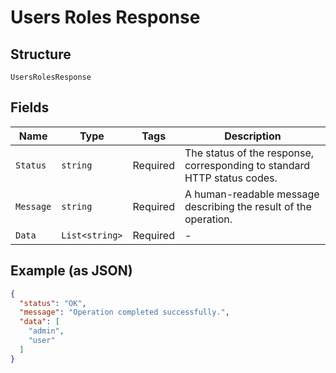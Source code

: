 
# Users Roles Response

## Structure

`UsersRolesResponse`

## Fields

| Name | Type | Tags | Description |
|  --- | --- | --- | --- |
| `Status` | `string` | Required | The status of the response, corresponding to standard HTTP status codes. |
| `Message` | `string` | Required | A human-readable message describing the result of the operation. |
| `Data` | `List<string>` | Required | - |

## Example (as JSON)

```json
{
  "status": "OK",
  "message": "Operation completed successfully.",
  "data": [
    "admin",
    "user"
  ]
}
```

